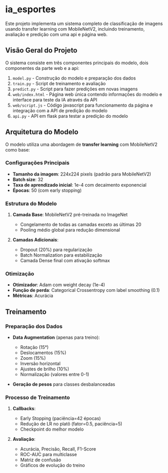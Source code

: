 # ia_esportes

Este projeto implementa um sistema completo de classificação de imagens usando transfer learning com MobileNetV2, incluindo treinamento, avaliação e predição com uma api e página web.

## Visão Geral do Projeto

O sistema consiste em três componentes principais do modelo, dois componentes da parte web e a api:
1. `model.py` - Construção do modelo e preparação dos dados
2. `train.py` - Script de treinamento e avaliação
3. `predict.py` - Script para fazer predições em novas imagens
4. `web/index.html` - Página web única contendo informações do modelo e interface para teste da IA através da API
5. `web/script.js` - Código javascript para funcionamento da página e integração com a API de predição do modelo
6. `api.py` - API em flask para testar a predição do modelo

## Arquitetura do Modelo

O modelo utiliza uma abordagem de **transfer learning** com MobileNetV2 como base:

### Configurações Principais
- **Tamanho da imagem**: 224x224 pixels (padrão para MobileNetV2)
- **Batch size**: 32
- **Taxa de aprendizado inicial**: 1e-4 com decaimento exponencial
- **Épocas**: 50 (com early stopping)

### Estrutura do Modelo
1. **Camada Base**: MobileNetV2 pré-treinada no ImageNet
   - Congelamento de todas as camadas exceto as últimas 20
   - Pooling médio global para redução dimensional

2. **Camadas Adicionais**:
   - Dropout (20%) para regularização
   - Batch Normalization para estabilização
   - Camada Dense final com ativação softmax

### Otimização
- **Otimizador**: Adam com weight decay (1e-4)
- **Função de perda**: Categorical Crossentropy com label smoothing (0.1)
- **Métricas**: Acurácia

## Treinamento

### Preparação dos Dados
- **Data Augmentation** (apenas para treino):
  - Rotação (15°)
  - Deslocamentos (15%)
  - Zoom (15%)
  - Inversão horizontal
  - Ajustes de brilho (10%)
  - Normalização (valores entre 0-1)

- **Geração de pesos** para classes desbalanceadas

### Processo de Treinamento
1. **Callbacks**:
   - Early Stopping (paciência=42 épocas)
   - Redução de LR no platô (fator=0.5, paciência=5)
   - Checkpoint do melhor modelo

2. **Avaliação**:
   - Acurácia, Precisão, Recall, F1-Score
   - ROC-AUC para multiclasse
   - Matriz de confusão
   - Gráficos de evolução do treino
